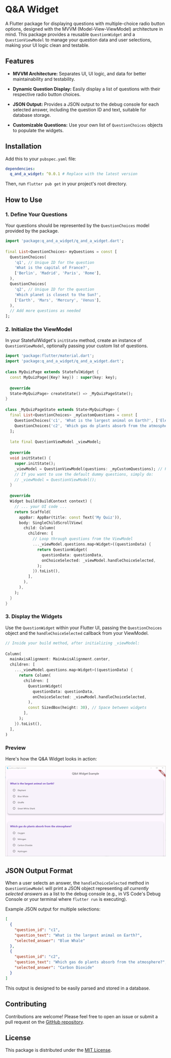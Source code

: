 # Q&A Widget

A Flutter package for displaying questions with multiple-choice radio button options, designed with the MVVM (Model-View-ViewModel) architecture in mind. This package provides a reusable `QuestionWidget` and a `QuestionViewModel` to manage your question data and user selections, making your UI logic clean and testable.

## Features

* **MVVM Architecture:** Separates UI, UI logic, and data for better maintainability and testability.

* **Dynamic Question Display:** Easily display a list of questions with their respective radio button choices.

* **JSON Output:** Provides a JSON output to the debug console for each selected answer, including the question ID and text, suitable for database storage.

* **Customizable Questions:** Use your own list of `QuestionChoices` objects to populate the widgets.

## Installation

Add this to your `pubspec.yaml` file:

```yaml
dependencies:
  q_and_a_widget: ^0.0.1 # Replace with the latest version
```

Then, run `flutter pub get` in your project's root directory.

## How to Use

### 1. Define Your Questions

Your questions should be represented by the `QuestionChoices` model provided by the package.

```dart
import 'package:q_and_a_widget/q_and_a_widget.dart';

final List<QuestionChoices> myQuestions = const [
  QuestionChoices(
    'q1', // Unique ID for the question
    'What is the capital of France?',
    ['Berlin', 'Madrid', 'Paris', 'Rome'],
  ),
  QuestionChoices(
    'q2', // Unique ID for the question
    'Which planet is closest to the Sun?',
    ['Earth', 'Mars', 'Mercury', 'Venus'],
  ),
  // Add more questions as needed
];
```

### 2. Initialize the ViewModel

In your StatefulWidget's `initState` method, create an instance of `QuestionViewModel`, optionally passing your custom list of questions.

```dart
import 'package:flutter/material.dart';
import 'package:q_and_a_widget/q_and_a_widget.dart';

class MyQuizPage extends StatefulWidget {
  const MyQuizPage({Key? key}) : super(key: key);

  @override
  State<MyQuizPage> createState() => _MyQuizPageState();
}

class _MyQuizPageState extends State<MyQuizPage> {
  final List<QuestionChoices> _myCustomQuestions = const [
    QuestionChoices('c1', 'What is the largest animal on Earth?', ['Elephant', 'Blue Whale', 'Giraffe', 'Great White Shark']),
    QuestionChoices('c2', 'Which gas do plants absorb from the atmosphere?', ['Oxygen', 'Nitrogen', 'Carbon Dioxide', 'Hydrogen']),
  ];

  late final QuestionViewModel _viewModel;

  @override
  void initState() {
    super.initState();
    _viewModel = QuestionViewModel(questions: _myCustomQuestions); // Pass your custom questions
    // If you want to use the default dummy questions, simply do:
    // _viewModel = QuestionViewModel();
  }

  @override
  Widget build(BuildContext context) {
    // ... your UI code ...
    return Scaffold(
      appBar: AppBar(title: const Text('My Quiz')),
      body: SingleChildScrollView(
        child: Column(
          children: [
            // Loop through questions from the ViewModel
            ..._viewModel.questions.map<Widget>((questionData) {
              return QuestionWidget(
                questionData: questionData,
                onChoiceSelected: _viewModel.handleChoiceSelected,
              );
            }).toList(),
          ],
        ),
      ),
    );
  }
}
```

### 3. Display the Widgets

Use the `QuestionWidget` within your Flutter UI, passing the `QuestionChoices` object and the `handleChoiceSelected` callback from your ViewModel.

```dart
// Inside your build method, after initializing _viewModel:

Column(
  mainAxisAlignment: MainAxisAlignment.center,
  children: [
    ..._viewModel.questions.map<Widget>((questionData) {
      return Column(
        children: [
          QuestionWidget(
            questionData: questionData,
            onChoiceSelected: _viewModel.handleChoiceSelected,
          ),
          const SizedBox(height: 30), // Space between widgets
        ],
      );
    }).toList(),
  ],
)
```

### Preview

Here's how the Q&A Widget looks in action:

![Q&A Widget Example](https://github.com/yemreeee/q_and_a_widget/blob/main/example/image.png)

## JSON Output Format

When a user selects an answer, the `handleChoiceSelected` method in `QuestionViewModel` will print a JSON object representing *all currently selected answers* as a list to the debug console (e.g., in VS Code's Debug Console or your terminal where `flutter run` is executing).

Example JSON output for multiple selections:

```json
[
  {
    "question_id": "c1",
    "question_text": "What is the largest animal on Earth?",
    "selected_answer": "Blue Whale"
  },
  {
    "question_id": "c2",
    "question_text": "Which gas do plants absorb from the atmosphere?",
    "selected_answer": "Carbon Dioxide"
  }
]
```

This output is designed to be easily parsed and stored in a database.

## Contributing

Contributions are welcome! Please feel free to open an issue or submit a pull request on the [GitHub repository](https://github.com/yemreeee/q_and_a_widget).

## License

This package is distributed under the [MIT License](https://github.com/yemreeee/q_and_a_widget/blob/main/LICENSE).

